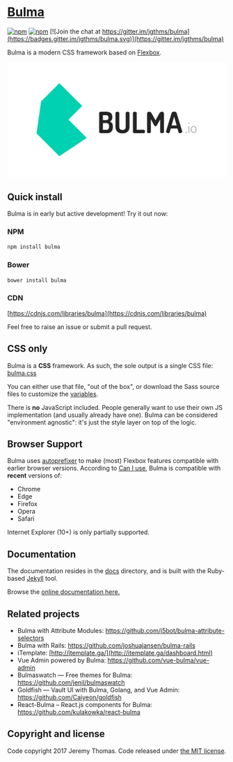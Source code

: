 # [Bulma](http://bulma.io)

[![npm](https://img.shields.io/npm/v/bulma.svg)](https://www.npmjs.com/package/bulma)
[![npm](https://img.shields.io/npm/dm/bulma.svg)](https://www.npmjs.com/package/bulma)
[![Join the chat at https://gitter.im/jgthms/bulma](https://badges.gitter.im/jgthms/bulma.svg)](https://gitter.im/jgthms/bulma)

Bulma is a modern CSS framework based on [Flexbox](https://developer.mozilla.org/en-US/docs/Web/CSS/CSS_Flexible_Box_Layout/Using_CSS_flexible_boxes).

[![Bulma: a Flexbox CSS framework](https://raw.githubusercontent.com/jgthms/bulma/master/docs/images/bulma-banner.png)](http://bulma.io)

## Quick install

Bulma is in early but active development! Try it out now:

### NPM

```sh
npm install bulma
```

### Bower

```sh
bower install bulma
```

### CDN

[https://cdnjs.com/libraries/bulma](https://cdnjs.com/libraries/bulma)

Feel free to raise an issue or submit a pull request.

## CSS only

Bulma is a **CSS** framework. As such, the sole output is a single CSS file: [bulma.css](https://github.com/jgthms/bulma/blob/master/css/bulma.css)

You can either use that file, "out of the box", or download the Sass source files to customize the [variables](http://bulma.io/documentation/overview/variables/).

There is **no** JavaScript included. People generally want to use their own JS implementation (and usually already have one). Bulma can be considered "environment agnostic": it's just the style layer on top of the logic.

## Browser Support

Bulma uses [autoprefixer](https://github.com/postcss/autoprefixer) to make (most) Flexbox features compatible with earlier browser versions. According to [Can I use](http://caniuse.com/#feat=flexbox), Bulma is compatible with **recent** versions of:

* Chrome
* Edge
* Firefox
* Opera
* Safari

Internet Explorer (10+) is only partially supported.

## Documentation

The documentation resides in the [docs](docs) directory, and is built with the Ruby-based [Jekyll](https://jekyllrb.com/) tool.

Browse the [online documentation here.](http://bulma.io/documentation/overview/start/)

## Related projects

* Bulma with Attribute Modules: https://github.com/j5bot/bulma-attribute-selectors
* Bulma with Rails: https://github.com/joshuajansen/bulma-rails
* iTemplate: [http://itemplate.ga/](http://itemplate.ga/dashboard.html)
* Vue Admin powered by Bulma: https://github.com/vue-bulma/vue-admin
* Bulmaswatch — Free themes for Bulma: https://github.com/jenil/bulmaswatch
* Goldfish — Vault UI with Bulma, Golang, and Vue Admin: https://github.com/Caiyeon/goldfish
* React-Bulma – React.js components for Bulma: https://github.com/kulakowka/react-bulma

## Copyright and license

Code copyright 2017 Jeremy Thomas. Code released under [the MIT license](https://github.com/jgthms/bulma/blob/master/LICENSE).
